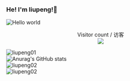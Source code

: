 ### He! I'm liupeng!👋

<!--
**liupengzhouyi/liupengzhouyi** is a ✨ _special_ ✨ repository because its `README.md` (this file) appears on your GitHub profile.

Here are some ideas to get you started:

- 🔭 I’m currently working on ...
- 🌱 I’m currently learning ...
- 👯 I’m looking to collaborate on ...
- 🤔 I’m looking for help with ...
- 💬 Ask me about ...
- 📫 How to reach me: ...
- 😄 Pronouns: ...
- ⚡ Fun fact: ...
-->


<img src="http://123.56.167.84:8080/File/downloadFile/helloworld.png" alt="Hello world">

<center>
<p align="center"> 
  Visitor count / 访客
  <br>
  <img src="https://profile-counter.glitch.me/liupengzhouyi/count.svg" />
</p>
</center>

![liupeng01](https://github-readme-stats.vercel.app/api?username=liupengzhouyi&show_icons=true&card_width=800)
<br>
![Anurag's GitHub stats](https://github-readme-stats.vercel.app/api?username=liupengzhouyi&bg_color=30,e96443,904e95&title_color=fff&text_color=fff&card_width=800)
<br>
![liupeng02](https://github-readme-stats.vercel.app/api/top-langs/?username=liupengzhouyi&card_width=800)
<br>
![liupeng02](https://github-readme-stats.vercel.app/api/top-langs/?username=liupengzhouyi&card_width=800&layout=compact)










